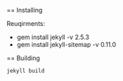 == Installing

Reuqirments:
* gem install jekyll -v 2.5.3
* gem install jekyll-sitemap -v 0.11.0

== Building

```jekyll build```